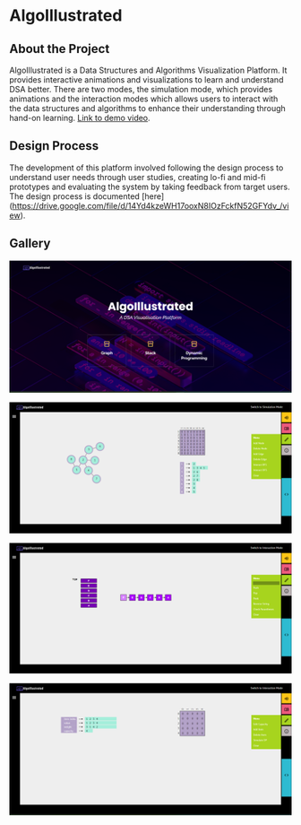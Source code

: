 # AlgoIllustrated

## About the Project
AlgoIllustrated is a Data Structures and Algorithms Visualization Platform. It provides interactive animations and visualizations to learn and understand DSA better. There are two modes, the simulation mode, which provides animations and the interaction modes which allows users to interact with the data structures and algorithms to enhance their understanding through hand-on learning. [Link to demo video](https://drive.google.com/file/d/1f8HEqHGIfufAhYFN20wdOUkS66_UZM1v/view).


## Design Process
The development of this platform involved following the design process to understand user needs through user studies, creating lo-fi and mid-fi prototypes and evaluating the system by taking feedback from target users.
The design process is documented [here] (https://drive.google.com/file/d/14Yd4kzeWH17ooxN8IOzFckfN52GFYdv_/view).


## Gallery

![Homepage](gallery/homepage.png "Homepage")

![Graphs Visualization](gallery/graphs_page.png "Graphs Visualization")

![Stacks Visualization](gallery/stacks_page.png "Stacks Visualization")

![Dynamic Programming Visualization](gallery/dp_page.png "Dynamic Programming Visualization")